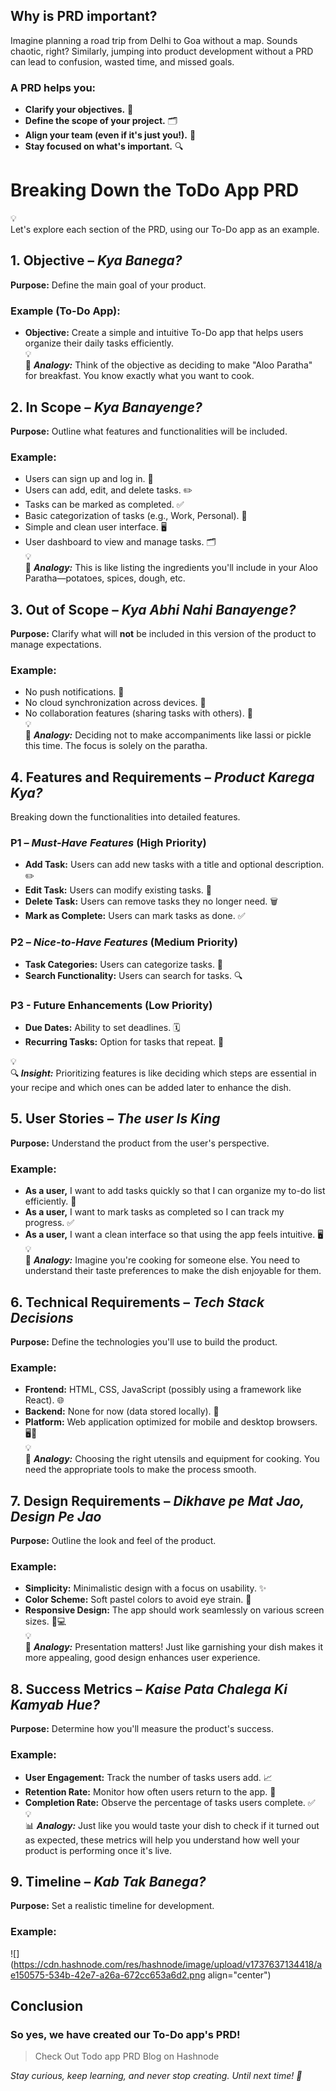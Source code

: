## Why is PRD important?

Imagine planning a road trip from Delhi to Goa without a map. Sounds chaotic, right? Similarly, jumping into product development without a PRD can lead to confusion, wasted time, and missed goals.

### A PRD helps you:

- **Clarify your objectives.** 🎯
- **Define the scope of your project.** 🗂️
- **Align your team (even if it's just you!).** 🤝
- **Stay focused on what's important.** 🔍

# Breaking Down the ToDo App PRD

<div data-node-type="callout">
<div data-node-type="callout-emoji">💡</div>
<div data-node-type="callout-text">Let's explore each section of the PRD, using our To-Do app as an example.</div>
</div>

## **1\. Objective – _Kya Banega?_**

**Purpose:** Define the main goal of your product.

### Example (To-Do App):

- **Objective:** Create a simple and intuitive To-Do app that helps users organize their daily tasks efficiently.
    <div data-node-type="callout">
    <div data-node-type="callout-emoji">💡</div>
    <div data-node-type="callout-text">🌟 <strong><em>Analogy:</em></strong> Think of the objective as deciding to make "Aloo Paratha" for breakfast. You know exactly what you want to cook.</div>
    </div>

## **2\. In Scope – _Kya Banayenge?_**

**Purpose:** Outline what features and functionalities will be included.

### Example:

- Users can sign up and log in. 🔐
- Users can add, edit, and delete tasks. ✏️
- Tasks can be marked as completed. ✅
- Basic categorization of tasks (e.g., Work, Personal). 📁
- Simple and clean user interface. 🖥️
- User dashboard to view and manage tasks. 🗂️
    <div data-node-type="callout">
    <div data-node-type="callout-emoji">💡</div>
    <div data-node-type="callout-text">📝 <strong><em>Analogy:</em></strong> This is like listing the ingredients you'll include in your Aloo Paratha—potatoes, spices, dough, etc.</div>
    </div>

## **3\. Out of Scope – _Kya Abhi Nahi Banayenge?_**

**Purpose:** Clarify what will **not** be included in this version of the product to manage expectations.

### Example:

- No push notifications. 🚫
- No cloud synchronization across devices. 🚫
- No collaboration features (sharing tasks with others). 🚫
    <div data-node-type="callout">
    <div data-node-type="callout-emoji">💡</div>
    <div data-node-type="callout-text">🚫 <strong><em>Analogy:</em></strong> Deciding not to make accompaniments like lassi or pickle this time. The focus is solely on the paratha.</div>
    </div>

## **4\. Features and Requirements – _Product Karega Kya?_**

Breaking down the functionalities into detailed features.

### **P1 – _Must-Have Features_ (High Priority)**

- **Add Task:** Users can add new tasks with a title and optional description. ✏️
- **Edit Task:** Users can modify existing tasks. 📝
- **Delete Task:** Users can remove tasks they no longer need. 🗑️
- **Mark as Complete:** Users can mark tasks as done. ✅

### **P2 – _Nice-to-Have Features_ (Medium Priority)**

- **Task Categories:** Users can categorize tasks. 📁
- **Search Functionality:** Users can search for tasks. 🔍

### **P3 - Future Enhancements (Low Priority)**

- **Due Dates:** Ability to set deadlines. 🗓️
- **Recurring Tasks:** Option for tasks that repeat. 🔁

<div data-node-type="callout">
<div data-node-type="callout-emoji">💡</div>
<div data-node-type="callout-text">🔍<strong> <em>Insight:</em></strong> Prioritizing features is like deciding which steps are essential in your recipe and which ones can be added later to enhance the dish.</div>
</div>

## **5\. User Stories – _The user Is King_**

**Purpose:** Understand the product from the user's perspective.

### Example:

- **As a user,** I want to add tasks quickly so that I can organize my to-do list efficiently. 📝
- **As a user,** I want to mark tasks as completed so I can track my progress. ✅
- **As a user,** I want a clean interface so that using the app feels intuitive. 🖥️
    <div data-node-type="callout">
    <div data-node-type="callout-emoji">💡</div>
    <div data-node-type="callout-text">👤 <strong><em>Analogy:</em></strong> Imagine you're cooking for someone else. You need to understand their taste preferences to make the dish enjoyable for them.</div>
    </div>

## **6\. Technical Requirements – _Tech Stack Decisions_**

**Purpose:** Define the technologies you'll use to build the product.

### Example:

- **Frontend:** HTML, CSS, JavaScript (possibly using a framework like React). 🌐
- **Backend:** None for now (data stored locally). 💾
- **Platform:** Web application optimized for mobile and desktop browsers. 🖥️📱
    <div data-node-type="callout">
    <div data-node-type="callout-emoji">💡</div>
    <div data-node-type="callout-text">🔧 <strong><em>Analogy:</em></strong> Choosing the right utensils and equipment for cooking. You need the appropriate tools to make the process smooth.</div>
    </div>

## **7\. Design Requirements – _Dikhave pe Mat Jao, Design Pe Jao_**

**Purpose:** Outline the look and feel of the product.

### Example:

- **Simplicity:** Minimalistic design with a focus on usability. ✨
- **Color Scheme:** Soft pastel colors to avoid eye strain. 🎨
- **Responsive Design:** The app should work seamlessly on various screen sizes. 📱💻
    <div data-node-type="callout">
    <div data-node-type="callout-emoji">💡</div>
    <div data-node-type="callout-text">🎨 <strong><em>Analogy:</em></strong> Presentation matters! Just like garnishing your dish makes it more appealing, good design enhances user experience.</div>
    </div>

## **8\. Success Metrics – _Kaise Pata Chalega Ki Kamyab Hue?_**

**Purpose:** Determine how you'll measure the product's success.

### Example:

- **User Engagement:** Track the number of tasks users add. 📈
- **Retention Rate:** Monitor how often users return to the app. 🔄
- **Completion Rate:** Observe the percentage of tasks users complete. ✅
    <div data-node-type="callout">
    <div data-node-type="callout-emoji">💡</div>
    <div data-node-type="callout-text">📊 <strong><em>Analogy:</em></strong> Just like you would taste your dish to check if it turned out as expected, these metrics will help you understand how well your product is performing once it's live.</div>
    </div>

## **9\. Timeline – _Kab Tak Banega?_**

**Purpose:** Set a realistic timeline for development.

### Example:

![](https://cdn.hashnode.com/res/hashnode/image/upload/v1737637134418/ae150575-534b-42e7-a26a-672cc653a6d2.png align="center")

## Conclusion

### So yes, **we have created our To-Do app's PRD!**

> Check Out Todo app PRD Blog on Hashnode

_Stay curious, keep learning, and never stop creating. Until next time! 👋_
